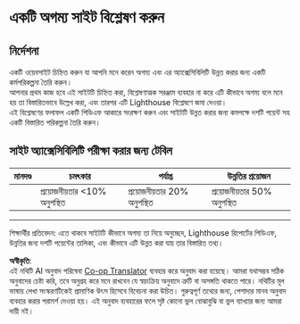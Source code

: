 <!--
CO_OP_TRANSLATOR_METADATA:
{
  "original_hash": "a258597a194e77d4fd469b3cd976b29e",
  "translation_date": "2025-08-25T23:04:49+00:00",
  "source_file": "1-getting-started-lessons/3-accessibility/assignment.md",
  "language_code": "bn"
}
-->
# একটি অগম্য সাইট বিশ্লেষণ করুন

## নির্দেশনা

একটি ওয়েবসাইট চিহ্নিত করুন যা আপনি মনে করেন অগম্য এবং এর অ্যাক্সেসিবিলিটি উন্নত করার জন্য একটি কর্মপরিকল্পনা তৈরি করুন।  
আপনার প্রথম কাজ হবে এই সাইটটি চিহ্নিত করা, বিশ্লেষণাত্মক সরঞ্জাম ব্যবহার না করে এটি কীভাবে অগম্য বলে মনে হয় তা বিস্তারিতভাবে উল্লেখ করা, এবং তারপর এটি Lighthouse বিশ্লেষণে জমা দেওয়া।  
এই বিশ্লেষণের ফলাফল একটি পিডিএফ আকারে সংরক্ষণ করুন এবং সাইটটি উন্নত করার জন্য কমপক্ষে দশটি পয়েন্ট সহ একটি বিস্তারিত পরিকল্পনা তৈরি করুন।

## সাইট অ্যাক্সেসিবিলিটি পরীক্ষা করার জন্য টেবিল

| মানদণ্ড | চমৎকার | পর্যাপ্ত | উন্নতির প্রয়োজন |
|----------|-----------|----------|----------------|
|          | প্রয়োজনীয়তার <10% অনুপস্থিত | প্রয়োজনীয়তার 20% অনুপস্থিত | প্রয়োজনীয়তার 50% অনুপস্থিত |

----
শিক্ষার্থীর প্রতিবেদন: এতে থাকবে সাইটটি কীভাবে অগম্য তা নিয়ে অনুচ্ছেদ, Lighthouse রিপোর্টের পিডিএফ, উন্নতির জন্য দশটি পয়েন্টের তালিকা, এবং কীভাবে এটি উন্নত করা যায় তার বিস্তারিত তথ্য।

**অস্বীকৃতি**:  
এই নথিটি AI অনুবাদ পরিষেবা [Co-op Translator](https://github.com/Azure/co-op-translator) ব্যবহার করে অনুবাদ করা হয়েছে। আমরা যথাসম্ভব সঠিক অনুবাদের চেষ্টা করি, তবে অনুগ্রহ করে মনে রাখবেন যে স্বয়ংক্রিয় অনুবাদে ত্রুটি বা অসঙ্গতি থাকতে পারে। নথিটির মূল ভাষায় লেখা সংস্করণটিকেই প্রামাণিক উৎস হিসেবে বিবেচনা করা উচিত। গুরুত্বপূর্ণ তথ্যের জন্য, পেশাদার মানব অনুবাদ ব্যবহার করার পরামর্শ দেওয়া হয়। এই অনুবাদ ব্যবহারের ফলে সৃষ্ট কোনো ভুল বোঝাবুঝি বা ভুল ব্যাখ্যার জন্য আমরা দায়ী নই।